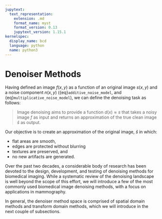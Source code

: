 ```yaml
---
jupytext:
  text_representation:
    extension: .md
    format_name: myst
    format_version: 0.13
    jupytext_version: 1.15.1
kernelspec:
  display_name: bcd
  language: python
  name: python3
---
```

# Denoiser Methods

Having defined an image $f(x,y)$ as a function of an original image $s(x,y)$ and a noise component $n(x,y)$ ({eq}`additive_noise_model`, and {eq}`multiplicative_noise_model`), we can define the denoising task as follows:

> Image denoising aims to provide a function $d(x) \approx s$ that takes a noisy image $f$ as input and returns an approximation of the true clean image $\hat{s}$ as output.

Our objective is to create an approximation of the original image, $\hat{s}$ in which:

- flat areas are smooth,
- edges are protected without blurring
- textures are preserved, and
- no new artifacts are generated.

Over the past two decades, a considerable body of research has been devoted to the design, development, and testing of denoising methods for biomedical imaging. While a systematic review of the denoising landscape is well beyond the scope of this effort, we will introduce a few of the most commonly used biomedical image denoising methods, with a focus on applications in mammography.

In general, the denoiser method space is comprised of spatial domain methods and transform domain methods, which we will introduce in the next couple of subsections.
